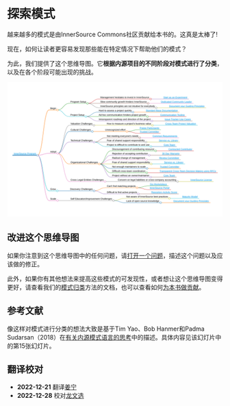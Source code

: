 # 探索模式

越来越多的模式是由InnerSource Commons社区贡献给本书的。这真是太棒了!

现在，如何让读者更容易发现那些能在特定情况下帮助他们的模式？

为此，我们提供了这个思维导图。它**根据内源项目的不同阶段对模式进行了分类**，以及在各个阶段可能出现的挑战。

![内源模式的思维导图](../../pattern-categorization/innersource-program-mind-map.png)

## 改进这个思维导图

如果你注意到这个思维导图中的任何问题，请[打开一个问题](https://github.com/InnerSourceCommons/InnerSourcePatterns/issues)，描述这个问题以及应该做的修正。

此外，如果你有其他想法来提高这些模式的可发现性，或者想让这个思维导图变得更好，请查看我们的[模式归类](https://github.com/InnerSourceCommons/InnerSourcePatterns/blob/main/pattern-categorization/README.md)方法的文档，也可以查看如何[为本书做贡献](contribute.md)。

## 参考文献

像这样对模式进行分类的想法大致是基于Tim Yao、Bob Hanmer和Padma Sudarsan（2018）在[有关内源模式语言的思考](https://drive.google.com/file/d/13AY8glCOdpLOVuz7cVD6QOB8d2xbHCS1/view)中的描述。具体内容见该幻灯片中的第15张幻灯片。

## 翻译校对

* **2022-12-21** 翻译[姜宁](https://github.com/willemjiang)
* **2022-12-28** 校对[龙文选](https://github.com/hncslwx)
